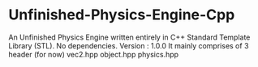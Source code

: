 # Unfinished-Physics-Engine-Cpp
An Unfinished Physics Engine written entirely in  C++ Standard Template Library (STL). No dependencies.
Version : 1.0.0
It mainly comprises of 3 header (for now)
  vec2.hpp
  object.hpp
  physics.hpp
